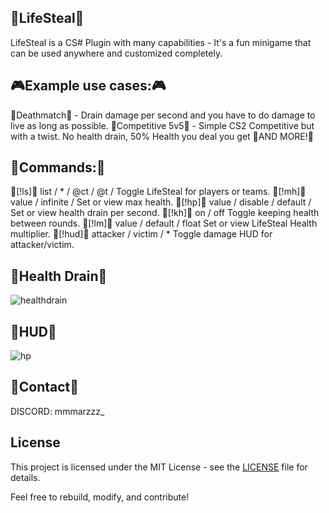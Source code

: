 ## 💉LifeSteal💉
LifeSteal is a CS# Plugin with many capabilities - It's a fun minigame that can be used anywhere and customized completely.
## 🎮Example use cases:🎮
💉Deathmatch💉 - Drain damage per second and you have to do damage to live as long as possible.
💉Competitive 5v5💉 - Simple CS2 Competitive but with a twist. No health drain, 50% Health you deal you get
💉AND MORE!💉
## 💬Commands:💬
💉[!ls]💉 list / * / @ct / @t / <name>
Toggle LifeSteal for players or teams.
💉[!mh]💉 value / infinite / <number>
Set or view max health.
💉[!hp]💉 value / disable / default / <number>
Set or view health drain per second.
💉[!kh]💉 on / off
Toggle keeping health between rounds.
💉[!lm]💉 value / default / float
Set or view LifeSteal Health multiplier.
💉[!hud]💉 attacker / victim / *
Toggle damage HUD for attacker/victim.

## 💉Health Drain💉
![healthdrain](https://github.com/user-attachments/assets/f3065cac-7b97-4eca-a28e-d7ddac83830f)
## 💉HUD💉
![hp](https://github.com/user-attachments/assets/78dcaab9-9ca4-4568-8a67-37ec7d0d653d)

## 💭Contact💭
DISCORD: mmmarzzz_

## License

This project is licensed under the MIT License - see the [LICENSE](./LICENSE) file for details.

Feel free to rebuild, modify, and contribute!
